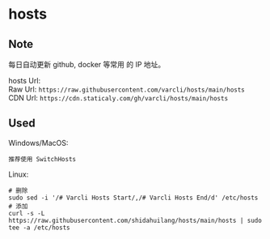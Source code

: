 # hosts  

## Note  
每日自动更新 github, docker 等常用 的 IP 地址。  

hosts Url:   
Raw Url: ``` https://raw.githubusercontent.com/varcli/hosts/main/hosts ```  
CDN Url: ``` https://cdn.staticaly.com/gh/varcli/hosts/main/hosts ``` 

## Used  
Windows/MacOS:  
```
推荐使用 SwitchHosts
```

Linux:
```
# 删除
sudo sed -i '/# Varcli Hosts Start/,/# Varcli Hosts End/d' /etc/hosts
# 添加
curl -s -L https://raw.githubusercontent.com/shidahuilang/hosts/main/hosts | sudo tee -a /etc/hosts
```